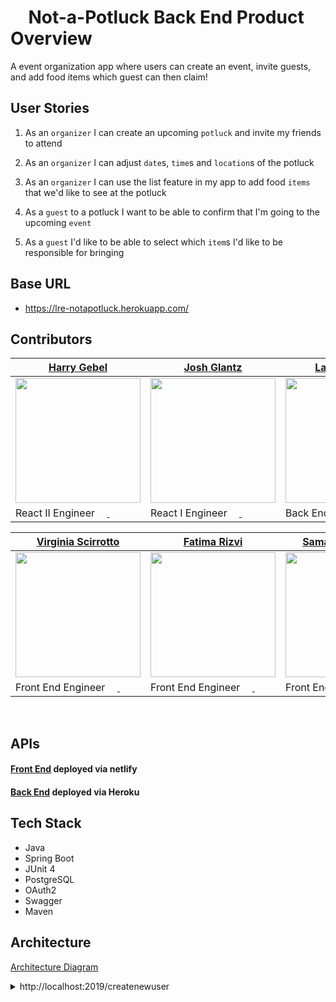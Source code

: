 # <span role="image" aria-label="🥘" style="font-family: &quot;Apple Color Emoji&quot;, &quot;Segoe UI Emoji&quot;, NotoColorEmoji, &quot;Noto Color Emoji&quot;, &quot;Segoe UI Symbol&quot;, &quot;Android Emoji&quot;, EmojiSymbols; line-height: 1em;">🥘</span> Not-a-Potluck Back End Product Overview

A event organization app where users can create an event, invite guests, and add food items which guest can then claim!

## User Stories
1. As an `organizer` I can create an upcoming `potluck` and invite my friends to attend

2. As an `organizer` I can adjust `date`s, `time`s and `location`s of the potluck

3. As an `organizer` I can use the list feature in my app to add food `items` that we'd like to see at the potluck

4. As a `guest` to a potluck I want to be able to confirm that I'm going to the upcoming `event`

5. As a `guest` I'd like to be able to select which `item`s I'd like to be responsible for bringing

## Base URL
- https://lre-notapotluck.herokuapp.com/

## Contributors

| [Harry Gebel](https://github.com/HarryHenryGebel)                                                                                                                     | [Josh Glantz](https://github.com/Jahteo)                                                                                                                     | [Lauren Emick](https://github.com/laurenemick)                                                                                                                     | [Ava Wingfield](https://github.com/avawing)                                                                                                                     |  
|-----------------------------------------------------------------------------------------------------------------------------------------------------------------|----------------------------------------------------------------------------------------------------------------------------------------------------------------------|-----------------------------------------------------------------------------------------------------------------------------------------------------------------|----------------------------------------------------------------------------------------------------------------------------------------------------------------------|
| [<img src="https://avatars3.githubusercontent.com/u/1482486?s=460&u=7d08f54ec0a05764e016399e3a404b3831c08331&v=4" width = "200" />](https://github.com/HarryHenryGebel) | [<img src="https://avatars3.githubusercontent.com/u/65362632?s=460&u=d3fe1f25d6d736abb735bfaaa07bdc19bc0e850d&v=4" width = "200" />](https://github.com/Jahteo) | [<img src="https://avatars0.githubusercontent.com/u/64444915?s=460&u=a9c3af2aa4f156e00677aef2e7fd2b210898c311&v=4" width = "200" />](https://github.com/laurenemick) | [<img src="https://avatars1.githubusercontent.com/u/64428775?s=460&u=b978293f3ab12800a3f6d3caf917e22fe4de55a1&v=4" width = "200" />](https://github.com/avawing) |
|                                   React II Engineer    [<img src="https://github.com/favicon.ico" width="15"> ](https://github.com/HarryHenryGebel)   [ <img src="https://static.licdn.com/sc/h/al2o9zrvru7aqj8e1x2rzsrca" width="15"> ](https://www.linkedin.com/in/harryhenrygebel/)                                     |                          React I Engineer              [<img src="https://github.com/favicon.ico" width="15"> ](https://github.com/Jahteo)     [ <img src="https://static.licdn.com/sc/h/al2o9zrvru7aqj8e1x2rzsrca" width="15"> ](https://www.linkedin.com/in/josh-glantzhucks/)                                     |                                 Back End Engineer      [<img src="https://github.com/favicon.ico" width="15"> ](https://github.com/laurenemick)   [ <img src="https://static.licdn.com/sc/h/al2o9zrvru7aqj8e1x2rzsrca" width="15"> ](https://www.linkedin.com/in/laurenemick/)                                     |                                    React II Engineer   [<img src="https://github.com/favicon.ico" width="15"> ](https://github.com/avawing)   [ <img src="https://static.licdn.com/sc/h/al2o9zrvru7aqj8e1x2rzsrca" width="15"> ](https://www.linkedin.com/in/avawingfield/)                                     |
                   

| [Virginia Scirrotto](https://github.com/c0d3-vp)                                                                                                                     | [Fatima Rizvi](https://github.com/fatima-rizvi)                                                                                                                     | [Samantha Dutcher](https://github.com/Samantha-Dutcher1986)                                                                                                                     |  
|-----------------------------------------------------------------------------------------------------------------------------------------------------------------|----------------------------------------------------------------------------------------------------------------------------------------------------------------------|----------------------------------------------------------------------------------------------------------------------------------------------------------------------|
| [<img src="https://avatars3.githubusercontent.com/u/42188072?s=460&u=2ada381430d55b71c5edd97770e4c8e61f7eedc1&v=4" width = "200" />](https://github.com/c0d3-vp) | [<img src="https://avatars2.githubusercontent.com/u/68958153?s=460&u=df691c22c18efbffeabb1a3cae329d3b08e6d768&v=4" width = "200" />](https://github.com/fatima-rizvi)                | [<img src="https://avatars2.githubusercontent.com/u/68967583?s=460&u=ccb7bbd7643ed7994f0d2882eca812a9968968b1&v=4" width = "200" />](https://github.com/Samantha-Dutcher1986) |
|                                Front End Engineer       [<img src="https://github.com/favicon.ico" width="15"> ](https://github.com/c0d3-vp)   [ <img src="https://static.licdn.com/sc/h/al2o9zrvru7aqj8e1x2rzsrca" width="15"> ](https://www.linkedin.com/in/virginia-a-scirrotto-60b072163/)                                     |                               Front End Engineer        [<img src="https://github.com/favicon.ico" width="15"> ](https://github.com/fatima-rizvi)  [ <img src="https://static.licdn.com/sc/h/al2o9zrvru7aqj8e1x2rzsrca" width="15"> ](https://www.linkedin.com/in/fatima-rizvi/)                                        |                                   Front End Engineer    [<img src="https://github.com/favicon.ico" width="15"> ](https://github.com/Samantha-Dutcher1986)     [ <img src="https://static.licdn.com/sc/h/al2o9zrvru7aqj8e1x2rzsrca" width="15"> ](https://www.linkedin.com/in/samantha-dutcher-1580951b4/)                                  |
      
<br>

## APIs

#### [Front End](https://not-a-potluck.gebel.tech/) deployed via netlify

#### [Back End](https://lre-notapotluck.herokuapp.com/) deployed via Heroku

## Tech Stack
- Java
- Spring Boot
- JUnit 4
- PostgreSQL
- OAuth2
- Swagger
- Maven

## Architecture

[Architecture Diagram](tbd)

<details>
<summary>http://localhost:2019/createnewuser</summary>

```JSON
{
  "username": "ava",
  "password": "password",
  "primaryemail": "ava@ava.com",
  "imageurl": "https://avatars1.githubusercontent.com/u/64428775?s=460&u=b978293f3ab12800a3f6d3caf917e22fe4de55a1&v=4"
}
```

</details>
